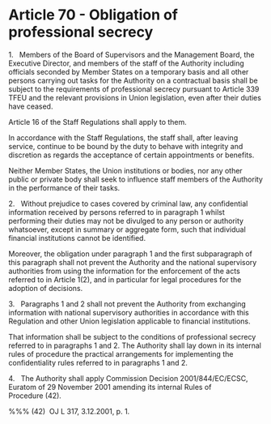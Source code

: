 # Article 70 - Obligation of professional secrecy


1.   Members of the Board of Supervisors and the Management Board, the Executive Director, and members of the staff of the Authority including officials seconded by Member States on a temporary basis and all other persons carrying out tasks for the Authority on a contractual basis shall be subject to the requirements of professional secrecy pursuant to Article 339 TFEU and the relevant provisions in Union legislation, even after their duties have ceased.

Article 16 of the Staff Regulations shall apply to them.

In accordance with the Staff Regulations, the staff shall, after leaving service, continue to be bound by the duty to behave with integrity and discretion as regards the acceptance of certain appointments or benefits.

Neither Member States, the Union institutions or bodies, nor any other public or private body shall seek to influence staff members of the Authority in the performance of their tasks.

2.   Without prejudice to cases covered by criminal law, any confidential information received by persons referred to in paragraph 1 whilst performing their duties may not be divulged to any person or authority whatsoever, except in summary or aggregate form, such that individual financial institutions cannot be identified.

Moreover, the obligation under paragraph 1 and the first subparagraph of this paragraph shall not prevent the Authority and the national supervisory authorities from using the information for the enforcement of the acts referred to in Article 1(2), and in particular for legal procedures for the adoption of decisions.

3.   Paragraphs 1 and 2 shall not prevent the Authority from exchanging information with national supervisory authorities in accordance with this Regulation and other Union legislation applicable to financial institutions.

That information shall be subject to the conditions of professional secrecy referred to in paragraphs 1 and 2. The Authority shall lay down in its internal rules of procedure the practical arrangements for implementing the confidentiality rules referred to in paragraphs 1 and 2.

4.   The Authority shall apply Commission Decision 2001/844/EC/ECSC, Euratom of 29 November 2001 amending its internal Rules of Procedure (42).

%%% (42)  OJ L 317, 3.12.2001, p. 1.
